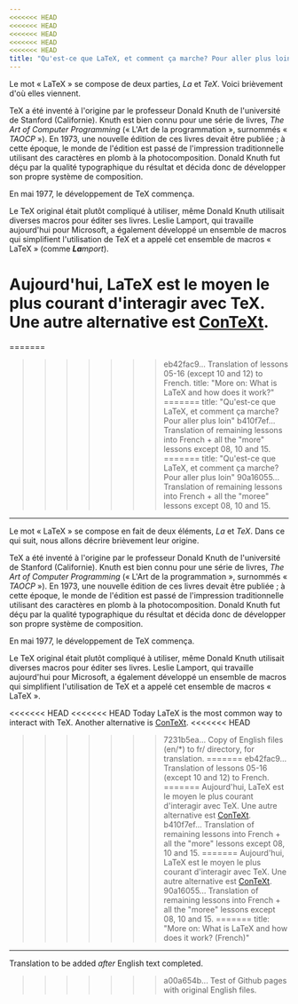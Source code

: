 ```yaml
---
<<<<<<< HEAD
<<<<<<< HEAD
<<<<<<< HEAD
<<<<<<< HEAD
<<<<<<< HEAD
title: "Qu'est-ce que LaTeX, et comment ça marche? Pour aller plus loin"
---
```


Le mot « LaTeX » se compose de deux parties, _La_ et _TeX_. Voici brièvement
d'où elles viennent.

TeX a été inventé à l'origine par le professeur Donald Knuth de l'université de
Stanford (Californie). Knuth est bien connu pour une série de livres,
_The Art of Computer Programming_ (« L'Art de la programmation », surnommés
« _TAOCP_ »). En 1973, une nouvelle édition de ces livres devait être publiée ;
à cette époque, le monde de l'édition est passé de l'impression traditionnelle
utilisant des caractères en plomb à la photocomposition. Donald Knuth fut déçu
par la qualité typographique du résultat et décida donc de développer son propre
système de composition.

En mai 1977, le développement de TeX commença.

Le TeX original était plutôt compliqué à utiliser, même Donald Knuth utilisait
diverses macros pour éditer ses livres. Leslie Lamport, qui travaille
aujourd'hui pour Microsoft, a également développé un ensemble de macros qui
simplifient l'utilisation de TeX et a appelé cet ensemble de macros « LaTeX »
(comme _**La**mport_).

Aujourd'hui, LaTeX est le moyen le plus courant d'interagir avec TeX. Une autre
alternative est [ConTeXt](https://www.contextgarden.net/).
=======
=======
>>>>>>> eb42fac9... Translation of lessons 05-16 (except 10 and 12) to French.
title: "More on: What is LaTeX and how does it work?"
=======
title: "Qu'est-ce que LaTeX, et comment ça marche? Pour aller plus loin"
>>>>>>> b410f7ef... Translation of remaining lessons into French + all the "more" lessons except 08, 10 and 15.
=======
title: "Qu'est-ce que LaTeX, et comment ça marche? Pour aller plus loin"
>>>>>>> 90a16055... Translation of remaining lessons into French + all the "moree" lessons except 08, 10 and 15.
---

Le mot « LaTeX » se compose en fait de deux éléments, _La_ et _TeX_. Dans ce qui suit, nous allons décrire brièvement leur origine.

TeX a été inventé à l'origine par le professeur Donald Knuth de l'université de Stanford (Californie). Knuth est bien connu pour une série de livres, _The Art of Computer Programming_ (« L'Art de la programmation », surnommés « _TAOCP_ »). En 1973, une nouvelle édition de ces livres devait être publiée ; à cette époque, le monde de l'édition est passé de l'impression traditionnelle utilisant des caractères en plomb à la photocomposition. Donald Knuth fut déçu par la qualité typographique du résultat et décida donc de développer son propre système de composition.

En mai 1977, le développement de TeX commença.

Le TeX original était plutôt compliqué à utiliser, même Donald Knuth utilisait diverses macros pour éditer ses livres. Leslie Lamport, qui travaille aujourd'hui pour Microsoft, a également développé un ensemble de macros qui simplifient l'utilisation de TeX et a appelé cet ensemble de macros « LaTeX ».

<<<<<<< HEAD
<<<<<<< HEAD
Today LaTeX is the most common way to interact with TeX. Another alternative is
[ConTeXt](https://www.contextgarden.net/).
<<<<<<< HEAD
>>>>>>> 7231b5ea... Copy of English files (en/*) to fr/ directory, for translation.
=======
>>>>>>> eb42fac9... Translation of lessons 05-16 (except 10 and 12) to French.
=======
Aujourd'hui, LaTeX est le moyen le plus courant d'interagir avec TeX. Une autre alternative est [ConTeXt](https://www.contextgarden.net/).
>>>>>>> b410f7ef... Translation of remaining lessons into French + all the "more" lessons except 08, 10 and 15.
=======
Aujourd'hui, LaTeX est le moyen le plus courant d'interagir avec TeX. Une autre alternative est [ConTeXt](https://www.contextgarden.net/).
>>>>>>> 90a16055... Translation of remaining lessons into French + all the "moree" lessons except 08, 10 and 15.
=======
title: "More on: What is LaTeX and how does it work? (French)"
---
Translation to be added _after_ English text completed.
>>>>>>> a00a654b... Test of Github pages with original English files.
